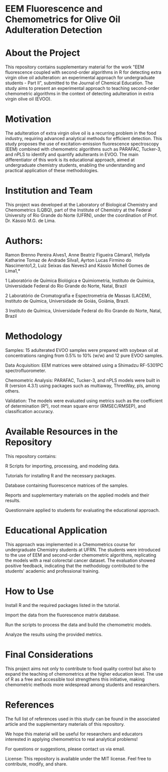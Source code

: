 # EEM Fluorescence and Chemometrics for Olive Oil Adulteration Detection

# About the Project

This repository contains supplementary material for the work "EEM fluorescence coupled with second-order algorithms in R for detecting extra virgin olive oil adulteration: an experimental approach for undergraduate students - Part II", submitted to the Journal of Chemical Education. The study aims to present an experimental approach to teaching second-order chemometric algorithms in the context of detecting adulteration in extra virgin olive oil (EVOO).

# Motivation

The adulteration of extra virgin olive oil is a recurring problem in the food industry, requiring advanced analytical methods for efficient detection. This study proposes the use of excitation-emission fluorescence spectroscopy (EEM) combined with chemometric algorithms such as PARAFAC, Tucker-3, and nPLS to identify and quantify adulterants in EVOO. The main differentiator of this work is its educational approach, aimed at undergraduate chemistry students, enabling the understanding and practical application of these methodologies.

# Institution and Team

This project was developed at the Laboratory of Biological Chemistry and Chemometrics (LQBQ), part of the Institute of Chemistry at the Federal University of Rio Grande do Norte (UFRN), under the coordination of Prof. Dr. Kássio M.G. de Lima.

# Authors:

Ramon Brenno Pereira Alves1, 
Anne Beatriz Figueira Câmara1, 
Hellyda Katharine Tomaz de Andrade Silva1, 
Ayrton Lucas Firmino do Nascimento1,2, 
Luiz Seixas das Neves3 and 
Kássio Michell Gomes de Lima1,*

1 Laboratório de Química Biológica e Quimiometria, Instituto de Química, Universidade Federal do Rio Grande do Norte, Natal, Brazil

2 Laboratório de Cromatografia e Espectrometria de Massas (LACEM), Instituto de Química, Universidade de Goiás, Goiânia, Brazil.

3 Instituto de Química, Universidade Federal do Rio Grande do Norte, Natal, Brazil


# Methodology

Samples: 15 adulterated EVOO samples were prepared with soybean oil at concentrations ranging from 0.5% to 10% (w/w) and 12 pure EVOO samples.

Data Acquisition: EEM matrices were obtained using a Shimadzu RF-5301PC spectrofluorometer.

Chemometric Analysis: PARAFAC, Tucker-3, and nPLS models were built in R (version 4.3.1) using packages such as multiaway, ThreeWay, pls, among others.

Validation: The models were evaluated using metrics such as the coefficient of determination (R²), root mean square error (RMSEC/RMSEP), and classification accuracy.

# Available Resources in the Repository

This repository contains:

R Scripts for importing, processing, and modeling data.

Tutorials for installing R and the necessary packages.

Database containing fluorescence matrices of the samples.

Reports and supplementary materials on the applied models and their results.

Questionnaire applied to students for evaluating the educational approach.

# Educational Application

This approach was implemented in a Chemometrics course for undergraduate Chemistry students at UFRN. The students were introduced to the use of EEM and second-order chemometric algorithms, replicating the models with a real colorectal cancer dataset. The evaluation showed positive feedback, indicating that the methodology contributed to the students' academic and professional training.

# How to Use

Install R and the required packages listed in the tutorial.

Import the data from the fluorescence matrix database.

Run the scripts to process the data and build the chemometric models.

Analyze the results using the provided metrics.

# Final Considerations

This project aims not only to contribute to food quality control but also to expand the teaching of chemometrics at the higher education level. The use of R as a free and accessible tool strengthens this initiative, making chemometric methods more widespread among students and researchers.

# References

The full list of references used in this study can be found in the associated article and the supplementary materials of this repository.

We hope this material will be useful for researchers and educators interested in applying chemometrics to real analytical problems!

For questions or suggestions, please contact us via email.

License: This repository is available under the MIT license. Feel free to contribute, modify, and share.
